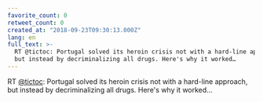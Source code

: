 ```yaml
---
favorite_count: 0
retweet_count: 0
created_at: "2018-09-23T09:30:13.000Z"
lang: en
full_text: >-
  RT @tictoc: Portugal solved its heroin crisis not with a hard-line approach,
  but instead by decriminalizing all drugs. Here's why it worked…
---
```


RT [@tictoc](https://twitter.com/tictoc): Portugal solved its heroin crisis not
with a hard-line approach, but instead by decriminalizing all drugs. Here's why
it worked…
